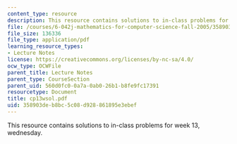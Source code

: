 ```yaml
---
content_type: resource
description: This resource contains solutions to in-class problems for week 13, wednesday.
file: /courses/6-042j-mathematics-for-computer-science-fall-2005/358903deb8bc5c08d928861895e3ebef_cp13wsol.pdf
file_size: 136336
file_type: application/pdf
learning_resource_types:
- Lecture Notes
license: https://creativecommons.org/licenses/by-nc-sa/4.0/
ocw_type: OCWFile
parent_title: Lecture Notes
parent_type: CourseSection
parent_uid: 560d0fc0-0a7a-0ab0-26b1-b8fe9fc17391
resourcetype: Document
title: cp13wsol.pdf
uid: 358903de-b8bc-5c08-d928-861895e3ebef
---
```

This resource contains solutions to in-class problems for week 13, wednesday.